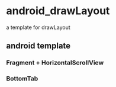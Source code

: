 # android_drawLayout
a template for drawLayout

## android template 

### Fragment + HorizontalScrollView 
### BottomTab
